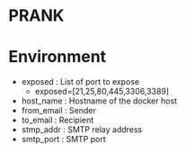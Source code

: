 # PRANK


# Environment
- exposed : List of port to expose
  - exposed=[21,25,80,445,3306,3389]
- host_name : Hostname of the docker host
- from_email : Sender
- to_email : Recipient
- stmp_addr : SMTP relay address
- smtp_port : SMTP port